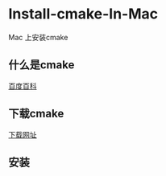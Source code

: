 # Install-cmake-In-Mac
Mac 上安装cmake
## 什么是cmake
[百度百科](http://baike.baidu.com/link?url=osQ0qBOk4pwgGkjQDqzC__DMMyU2K2aIZrbyD3scFKGmDAuWAiJ2J2jbEjVytbE8uIMcrMSRNaSpWizvEh8_6a)
## 下载cmake
[下载网址](https://cmake.org/download/)
## 安装
